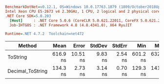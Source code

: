 ``` ini

BenchmarkDotNet=v0.12.1, OS=Windows 10.0.17763.1879 (1809/October2018Update/Redstone5)
Intel Xeon CPU E5-2673 v4 2.30GHz, 1 CPU, 2 logical and 2 physical cores
.NET Core SDK=5.0.203
  [Host]     : .NET Core 5.0.6 (CoreCLR 5.0.621.22011, CoreFX 5.0.621.22011), X64 RyuJIT
  Job-IHTGOS : .NET Framework 4.8 (4.8.4341.0), X64 RyuJIT

Runtime=.NET 4.7.2  Toolchain=net472  

```
|           Method |     Mean |    Error |  StdDev |  StdErr |      Min |      Max |   Median | Ratio | MannWhitney(5%) |
|----------------- |---------:|---------:|--------:|--------:|---------:|---------:|---------:|------:|---------------- |
|         ToString | 616.9 ns | 10.51 ns | 9.83 ns | 2.54 ns | 601.2 ns | 632.4 ns | 617.1 ns |  1.00 |            Base |
| Decimal_ToString | 134.3 ns |  2.73 ns | 3.14 ns | 0.70 ns | 129.3 ns | 141.2 ns | 133.8 ns |  0.22 |          Faster |
